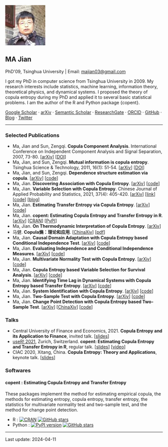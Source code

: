 <img src="/head.jpeg">

## MA Jian
PhD'09, Tsinghua University | Email: majian03@gmail.com

I got my PhD in computer science from Tsinghua University in 2009. My research interests include statistics, machine learning, information theory, theoretical physics, and dynamical systems. I proposed the theory of copula entropy during my PhD and applied it to several basic statistical problems. I am the author of the R and Python package {copent}.
      
[Google Scholar](https://scholar.google.com/citations?user=gqCD4kwAAAAJ) · 
[arXiv](http://arxiv.org/a/ma_j_3) · 
[Semantic Scholar](https://www.semanticscholar.org/author/Jian-Ma/145608504) · 
[ResearchGate](https://www.researchgate.net/profile/Jian-Ma-47) · 
[ORCID](https://orcid.org/0000-0001-5357-1921) · 
[GitHub](https://github.com/majianthu) · 
[Blog](https://blog.sciencenet.cn/u/majianthu) · 
[Twitter](https://twitter.com/majianthu)

---
### Selected Publications
* Ma, Jian and Sun, Zengqi. **Copula Component Analysis**. International Conference on Independent Component Analysis and Signal Separation, 2007, 73-80. [[arXiv](https://arxiv.org/abs/cs/0703095)] [[DOI](https://doi.org/10.1007/978-3-540-74494-8_10)]
* Ma, Jian, and Sun, Zengqi. **Mutual information is copula entropy**. Tsinghua Science & Technology, 2011, 16(1): 51-54. [[arXiv](https://arxiv.org/abs/0808.0845)] [[DOI](https://doi.org/10.1016/S1007-0214(11)70008-6)]
* Ma, Jian, and Sun, Zengqi. **Dependence structure estimation via copula**. [[arXiv](https://arxiv.org/abs/0804.4451)] [[code](https://github.com/majianthu/dse)]
* Ma, Jian. **Discovering Association with Copula Entropy**. [[arXiv](https://arxiv.org/abs/1907.12268)] [[code](https://github.com/majianthu/nhanes)]
* Ma, Jian. **Variable Selection with Copula Entropy**. Chinese Journal of Applied Probability and Statistics, 2021, 37(4): 405-420. [[arXiv](https://arxiv.org/abs/1910.12389)] [[link](http://aps.ecnu.edu.cn/CN/10.3969/j.issn.1001-4268.2021.04.006)] [[code](https://github.com/majianthu/aps2020)] [[blog](https://www.hitachi.com.cn/hcrd/sc/aiblog/2022/0125/index.html)]
* Ma, Jian. **Estimating Transfer Entropy via Copula Entropy**. [[arXiv](https://arxiv.org/abs/1910.04375)] [[code](https://github.com/majianthu/transferentropy)]
* Ma, Jian. **copent: Estimating Copula Entropy and Transfer Entropy in R**. [[arXiv](https://arxiv.org/abs/2005.14025)] [[CRAN](https://CRAN.R-project.org/package=copent)] [[PyPI](https://pypi.org/project/copent/)]
* Ma, Jian. **On Thermodynamic Interpretation of Copula Entropy**. [[arXiv](https://arxiv.org/abs/2111.14042)]
* 马健. **Copula熵：理论和应用**. [[ChinaXiv](http://chinaxiv.org/abs/202105.00070)] [[pdf](/ce-survey.pdf)]
* Ma, Jian. **Causal Domain Adaptation with Copula Entropy based Conditional Independence Test**. [[arXiv](https://arxiv.org/abs/2202.13482)] [[code](https://github.com/majianthu/cda)]
* Ma, Jian. **Evaluating Independence and Conditional Independence Measures**. [[arXiv](https://arxiv.org/abs/2205.07253)] [[code](https://github.com/majianthu/eval)]
* Ma, Jian. **Multivariate Normality Test with Copula Entropy**. [[arXiv](https://arxiv.org/abs/2206.05956)] [[code](https://github.com/majianthu/mvnt)]
* Ma, Jian. **Copula Entropy based Variable Selection for Survival Analysis**. [[arXiv](https://arxiv.org/abs/2209.01561)] [[code](https://github.com/majianthu/survival)]
* Ma, Jian. **Identifying Time Lag in Dynamical Systems with Copula Entropy based Transfer Entropy**. [[arXiv](https://arxiv.org/abs/2301.06037)] [[code](https://github.com/majianthu/timelag)]
* Ma, Jian. **System Identification with Copula Entropy**. [[arXiv](https://arxiv.org/abs/2304.12922)] [[code](https://github.com/majianthu/sysid)]
* Ma, Jian. **Two-Sample Test with Copula Entropy**. [[arXiv](https://arxiv.org/abs/2307.07247)] [[code](https://github.com/majianthu/tst)]
* Ma, Jian. **Change Point Detection with Copula Entropy based Two-Sample Test**. [[arXiv](https://arxiv.org/abs/2403.07892)] [[ChinaXiv](https://chinaxiv.org/abs/202403.00099)] [[code](https://github.com/majianthu/cpd)]

### Talks
* Central University of Finance and Economics, 2021. **Copula Entropy and its Application to Finance**, invited talk. [[slides](/ceapp1.pdf)]
* [useR! 2021](https://user2021.r-project.org/), Zurich, Switzerland. **copent: Estimating Copula Entropy and Transfer Entropy in R**, regular talk. [[slides](/useR2021.pdf)] [[video](https://www.youtube.com/watch?v=5IKm9MHGoDM&t=38m04s)]
* CIAC 2020, Xitang, China. **Copula Entropy: Theory and Applications**, keynote talk. [[slides](/ce1ta.pdf)]

### Softwares
#### copent : Estimating Copula Entropy and Transfer Entropy
These packages implement the method for estimating empirical copula, the methods for estimating entropy, copula entropy, transfer entropy, the statistics for multivariate normality test and two-sample test, and the method for change point detection.
* R : [![CRAN](https://www.r-pkg.org/badges/version/copent)](https://cran.r-project.org/package=copent) [![GitHub stars](https://img.shields.io/github/stars/majianthu/copent.svg?style=social&label=Star&maxAge=2592000)](https://GitHub.com/majianthu/copent/)
* Python : [![PyPI version](https://badge.fury.io/py/copent.svg)](https://pypi.org/project/copent)  [![GitHub stars](https://img.shields.io/github/stars/majianthu/pycopent.svg?style=social&label=Star&maxAge=2592000)](https://GitHub.com/majianthu/pycopent/)

---
Last update: 2024-04-11
